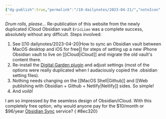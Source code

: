 ```yaml
---
{"dg-publish":true,"permalink":"/10-dailynotes/2023-04-21/","noteIcon":"1","created":"","updated":""}
---
```


_Drum rolls, please..._ Re-publication of this website from the newly duplicated iCloud Obsidian vault `EricLiao` was a complete success, absolutely without any difficult. Steps involved:
1. See [[10 dailynotes/2023-04-20\|How to sync an Obsidian vault between MacOS desktop and iOS for free]] for steps of setting up a new iPhone Obsidian vault to live on [[iCloud\|iCloud]] and migrate the old vault's content there.
2. Re-install the [Digital Garden plugin](https://github.com/oleeskild/obsidian-digital-garden) and adjust settings (most of the options were really duplicated when I audaciously copied the .obsidian setting files).
3. Nothing needs changing on the [[MacOS Shell\|Github]] and [[Web publishing with Obsidian + Github + Netlify\|Netlify]] sides. So simple!
4. And _voilà_!

I am so impressed by the seamless design of Obsidian/iCloud. With this completely free option, why would anyone pay for the $10/month or $96/year [Obsidian Sync](https://obsidian.md/sync) service?
{ #8ec320}
